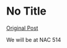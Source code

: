 # No Title

[Original Post](https://discourse.onlinedegree.iitm.ac.in/t/165687/4)

<p>We will be at NAC 514</p>